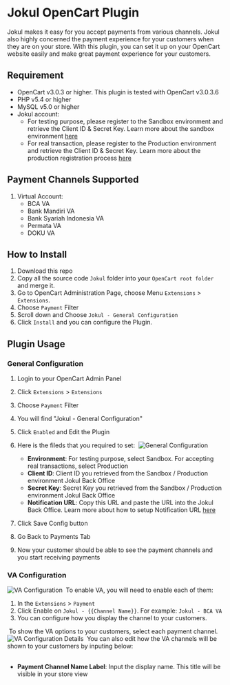 # Jokul OpenCart Plugin

Jokul makes it easy for you accept payments from various channels. Jokul also highly concerned the payment experience for your customers when they are on your store. With this plugin, you can set it up on your OpenCart website easily and make great payment experience for your customers.
​
## Requirement
- OpenCart v3.0.3 or higher. This plugin is tested with OpenCart v3.0.3.6
- PHP v5.4 or higher
- MySQL v5.0 or higher
- Jokul account:
    - For testing purpose, please register to the Sandbox environment and retrieve the Client ID & Secret Key. Learn more about the sandbox environment [here](https://jokul.doku.com/docs/docs/getting-started/explore-sandbox)
    - For real transaction, please register to the Production environment and retrieve the Client ID & Secret Key. Learn more about the production registration process [here](https://jokul.doku.com/docs/docs/getting-started/register-user)
​
## Payment Channels Supported
1. Virtual Account:
    - BCA VA
    - Bank Mandiri VA
    - Bank Syariah Indonesia VA
    - Permata VA
    - DOKU VA
## How to Install
1. Download this repo
2. Copy all the source code `Jokul` folder into your `OpenCart root folder` and merge it.
3. Go to OpenCart Administration Page, choose Menu `Extensions` >  `Extensions`.
4. Choose `Payment` Filter
5. Scroll down and Choose `Jokul - General Configuration`
6. Click `Install` and you can configure the Plugin. 
​
## Plugin Usage
### General Configuration
1. Login to your OpenCart Admin Panel
2. Click `Extensions` > `Extensions`
3. Choose `Payment` Filter
4. You will find "Jokul - General Configuration"
5. Click `Enabled` and Edit the Plugin
6. Here is the fileds that you required to set:
​
    ![General Configuration](https://i.ibb.co/k8ZmWzp/Screen-Shot-2021-03-24-at-20-19-45.png)
    
    - **Environment**: For testing purpose, select Sandbox. For accepting real transactions, select Production
    - **Client ID**: Client ID you retrieved from the Sandbox / Production environment Jokul Back Office
    - **Secret Key**: Secret Key you retrieved from the Sandbox / Production environment Jokul Back Office
    - **Notification URL**: Copy this URL and paste the URL into the Jokul Back Office. Learn more about how to setup Notification URL [here](https://jokul.doku.com/docs/docs/after-payment/setup-notification-url)
7. Click Save Config button
8. Go Back to Payments Tab
9. Now your customer should be able to see the payment channels and you start receiving payments
​
### VA Configuration

![VA Configuration](https://i.ibb.co/cN0W4MZ/Screen-Shot-2021-03-24-at-20-26-21.png)
​
To enable VA, you will need to enable each of them:

1. In the `Extensions` > `Payment`
2. Click Enable on `Jokul - {{Channel Name}}`. For example: `Jokul - BCA VA`
3. You can configure how you display the channel to your customers.

​
To show the VA options to your customers, select each payment channel.
​
![VA Configuration Details](https://i.ibb.co/8M3HGn3/Screen-Shot-2021-03-24-at-20-31-02.png)
​
You can also edit how the VA channels will be shown to your customers by inputing below:  
​
- **Payment Channel Name Label**: Input the display name. This title will be visible in your store view
